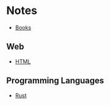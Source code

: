 # Notes
- [Books](./books/)
## Web
- [HTML](./web/html/)

## Programming Languages
- [Rust](./programming-languages/rust/)

